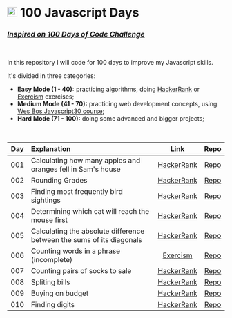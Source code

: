 <div align="left">

  # <img height="23" width="23" src='https://cdn.jsdelivr.net/gh/devicons/devicon/icons/javascript/javascript-original.svg'> 100 Javascript Days

  ### _[Inspired on 100 Days of Code Challenge](https://www.100daysofcode.com/)_

  <br/>

  In this repository I will code for 100 days to improve my Javascript skills.

  It's divided in three categories:

  - **Easy Mode (1 - 40):** practicing algorithms, doing [HackerRank](https://www.hackerrank.com/) or [Exercism](https://exercism.org/) exercises;
  - **Medium Mode (41 - 70):** practicing web development concepts, using [Wes Bos Javascript30 course](https://javascript30.com/);
  - **Hard Mode (71 - 100):** doing some advanced and bigger projects;

  <br/>

  | Day | Explanation | Link | Repo |
  |:---:|:---|:---:|:---:|
  | 001 | Calculating how many apples and oranges fell in Sam's house | [HackerRank](https://www.hackerrank.com/challenges/apple-and-orange/problem?isFullScreen=true) | [Repo](https://github.com/akadot/100-javascript-days/blob/master/(01-40)%20Algorithms/01-oranges-and-apples.js) |
  | 002 | Rounding Grades | [HackerRank](https://www.hackerrank.com/challenges/grading/problem?isFullScreen=true) | [Repo](https://github.com/akadot/100-javascript-days/blob/master/(01-40)%20Algorithms/02-grading-students.js) |
  | 003 | Finding most frequently bird sightings | [HackerRank](https://www.hackerrank.com/challenges/migratory-birds/problem?isFullScreen=true) | [Repo](https://github.com/akadot/100-javascript-days/blob/master/(01-40)%20Algorithms/03-migratory-birds.js) |
  | 004 | Determining which cat will reach the mouse first | [HackerRank](https://www.hackerrank.com/challenges/cats-and-a-mouse/problem?isFullScreen=true) | [Repo](https://github.com/akadot/100-javascript-days/blob/master/(01-40)%20Algorithms/04-cats-and-mouses.js) |
  | 005 | Calculating the absolute difference between the sums of its diagonals | [HackerRank](https://www.hackerrank.com/challenges/diagonal-difference/problem?isFullScreen=true) | [Repo](https://github.com/akadot/100-javascript-days/blob/master/(01-40)%20Algorithms/05-diagonal-difference.js) |
  | 006 | Counting words in a phrase (incomplete) | [Exercism](https://exercism.org/tracks/javascript/exercises/word-count) | [Repo](https://github.com/akadot/100-javascript-days/blob/master/(01-40)%20Algorithms/06-word-count.js) |
  | 007 | Counting pairs of socks to sale | [HackerRank](https://www.hackerrank.com/challenges/sock-merchant/problem?isFullScreen=true) | [Repo](https://github.com/akadot/100-javascript-days/blob/master/(01-40)%20Algorithms/07-sales-by-match.js) |
  | 008 | Spliting bills | [HackerRank](https://www.hackerrank.com/challenges/bon-appetit/problem?isFullScreen=true) | [Repo](https://github.com/akadot/100-javascript-days/blob/master/(01-40)%20Algorithms/08-bill-division.js) |
  | 009 | Buying on budget | [HackerRank](https://www.hackerrank.com/challenges/electronics-shop/problem?isFullScreen=true) | [Repo](https://github.com/akadot/100-javascript-days/blob/master/(01-40)%20Algorithms/09-eletronics-shop.js) |
  | 010 | Finding digits | [HackerRank](https://www.hackerrank.com/challenges/find-digits/problem?isFullScreen=true) | [Repo](https://github.com/akadot/100-javascript-days/blob/master/(01-40)%20Algorithms/10-find-digits.js) |

</div>
